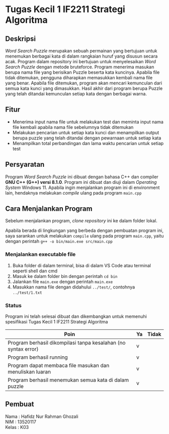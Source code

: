 # Tugas Kecil 1 IF2211 Strategi Algoritma

## Deskripsi
_Word Search Puzzle_ merupakan sebuah permainan yang bertujuan untuk menemukan berbagai kata di dalam rangkaian huruf yang disusun secara acak. Program dalam repository ini bertujuan untuk menyelesaikan _Word Search Puzzle_ dengan metode bruteforce. Program menerima masukan berupa nama file yang berisikan Puzzle beserta kata kuncinya. Apabila file tidak ditemukan, pengguna diharapkan memasukkan kembali nama file yang benar. Apabila file ditemukan, program akan mencari kemunculan dari semua kata kunci yang dimasukkan. Hasil akhir dari program berupa Puzzle yang telah ditandai kemunculan setiap kata dengan berbagai warna.

## Fitur
- Menerima input nama file untuk melakukan test dan meminta input nama file kembali apabila nama file sebelumnya tidak ditemukan
- Melakukan pencarian untuk setiap kata kunci dan menampilkan output berupa puzzle yang telah ditandai dengan pewarnaan untuk setiap kata
- Menampilkan total perbandingan dan lama waktu pencarian untuk setiap test

## Persyaratan
Program _Word Search Puzzle_ ini dibuat dengan bahasa C++ dan compiler **GNU C++ (G++) versi 8.1.0**. Program ini dibuat dan diuji dalam _Operating System_ Windows 11. Apabila ingin menjalankan program ini di environment lain, hendaknya melakukan _compile_ ulang pada program `main.cpp`

## Cara Menjalankan Program
Sebelum menjalankan program, _clone repository_ ini ke dalam folder lokal.

Apabila berada di lingkungan yang berbeda dengan pembuatan program ini, saya sarankan untuk melakukan `compile` ulang pada program `main.cpp`, yaitu dengan perintah `g++ -o bin/main.exe src/main.cpp`

### Menjalankan executable file
1. Buka folder di dalam terminal, bisa di dalam VS Code atau terminal seperti shell dan cmd
2. Masuk ke dalam folder bin dengan perintah `cd bin`
3. Jalankan file `main.exe` dengan perintah `main.exe`
4. Masukkan nama file dengan didahului `../test/`, contohnya `../test/1.txt`


### Status 
Program ini telah selesai dibuat dan dikembangkan untuk memenuhi spesifikasi Tugas Kecil 1 IF2211 Strategi Algoritma

| Poin | Ya | Tidak |
|---|---|---|
| Program berhasil dikompilasi tanpa kesalahan (no syntax error) | v | |
| Program berhasil running | v | |
| Program dapat membaca file masukan dan menuliskan luaran | v | |
| Program berhasil menemukan semua kata di dalam puzzle | v | |

## Pembuat
Nama   : Hafidz Nur Rahman Ghozali\
NIM    : 13520117\
Kelas  : K03